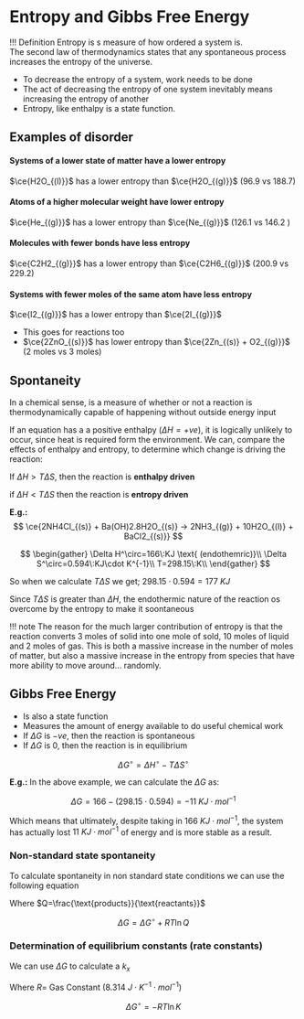# Entropy and Gibbs Free Energy

!!! Definition
	Entropy is s measure of how ordered a system is. <br/>
	The second law of thermodynamics states that any spontaneous process increases the entropy of the universe.

* To decrease the entropy of a system, work needs to be done
* The act of decreasing the entropy of one system inevitably means increasing the entropy of another
* Entropy, like enthalpy is a state function.

## Examples of disorder

#### Systems of a lower state of matter have a lower entropy

$\ce{H2O_{(l)}}$ has a lower entropy than $\ce{H2O_{(g)}}$ (96.9 vs 188.7)

#### Atoms of a higher molecular weight have lower entropy

$\ce{He_{(g)}}$ has a lower entropy than $\ce{Ne_{(g)}}$ (126.1 vs 146.2 )

#### Molecules with fewer bonds have less entropy

$\ce{C2H2_{(g)}}$ has a lower entropy than $\ce{C2H6_{(g)}}$ (200.9 vs 229.2)

#### Systems with fewer moles of the same atom have less entropy

$\ce{I2_{(g)}}$ has a lower entropy than $\ce{2I_{(g)}}$

* This goes for reactions too
* $\ce{2ZnO_{(s)}}$ has lower entropy than $\ce{2Zn_{(s)} + O2_{(g)}}$ (2 moles vs 3 moles)

## Spontaneity

In a chemical sense, is a measure of whether or not a reaction is thermodynamically capable of happening without outside energy input

If an equation has a a positive enthalpy ($\Delta H=+ve$), it is logically unlikely to occur, since heat is required form the environment. We can, compare the effects of enthalpy and entropy, to determine which change is driving the reaction:

If $\Delta H>T\Delta S$, then the reaction is **enthalpy driven** 

if $\Delta H<T\Delta S$ then the reaction is **entropy driven** 

**E.g.:**
$$
\ce{2NH4Cl_{(s)} + Ba(OH)2.8H2O_{(s)} -> 2NH3_{(g)} + 10H2O_{(l)} + BaCl2_{(s)}}
$$

$$
\begin{gather}
\Delta H^\circ=166\:KJ \text{ (endothemric)}\\
\Delta S^\circ=0.594\:KJ\cdot  K^{-1}\\
T=298.15\:K\\
\end{gather}
$$

So when we calculate $T \Delta S$ we get; $298.15\cdot0.594=177\:KJ$

Since $T \Delta S$ is greater than $\Delta H$, the endothermic nature of the reaction os overcome by the entropy to make it soontaneous

!!! note
	The reason for the much larger contribution of entropy is that the reaction converts 3 moles of solid into one mole of sold, 10 moles of liquid and 2 moles of gas. This is both a massive increase in the number of moles of matter, but also a massive increase in the entropy from species that have more ability to move around... randomly.

## Gibbs Free Energy

* Is also a state function
* Measures the amount of energy available to do useful chemical work
* If $\Delta G$ is $-ve$, then the reaction is spontaneous
* If $\Delta G$ is $0$, then the reaction is in equilibrium

$$
\Delta G^\circ=\Delta H^\circ-T\Delta S^\circ
$$

**E.g.:**
In the above example, we can calculate the $\Delta G$ as:

$$
\Delta G=166-(298.15\cdot0.594)=-11\:KJ\cdot mol^{-1}
$$

Which means that ultimately, despite taking in $166\:KJ\cdot mol^{-1}$, the system has actually lost $11\:KJ\cdot mol^{-1}$ of energy and is more stable as a result.

### Non-standard state spontaneity

To calculate spontaneity in non standard state conditions we can use the following equation

Where $Q=\frac{\text{products}}{\text{reactants}}$

$$
\Delta G=\Delta G^\circ+RT\ln Q
$$

### Determination of equilibrium constants (rate constants)

We can use $\Delta G$ to calculate a $k_x$

Where $R=$ Gas Constant ($8.314\:J\cdot K^{-1}\cdot mol^{-1}$)

$$
\Delta G^\circ=-RT\ln K
$$


